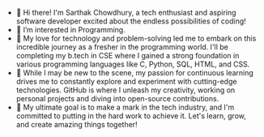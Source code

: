 - 👋 Hi there! I'm Sarthak Chowdhury, a tech enthusiast and aspiring software developer excited about the endless possibilities of coding!
- 👀 I’m interested in Programming.
- 🌱 My love for technology and problem-solving led me to embark on this incredible journey as a fresher in the programming world. I'll be completing my b.tech in CSE where I gained a strong foundation in various programming languages like C, Python, SQL, HTML, and CSS.
- 🚀 While I may be new to the scene, my passion for continuous learning drives me to constantly explore and experiment with cutting-edge technologies. GitHub is where I unleash my creativity, working on personal projects and diving into open-source contributions.
- 🎯 My ultimate goal is to make a mark in the tech industry, and I'm committed to putting in the hard work to achieve it. Let's learn, grow, and create amazing things together!

<!---
Sarthak-4/Sarthak-4 is a ✨ special ✨ repository because its `README.md` (this file) appears on your GitHub profile.
You can click the Preview link to take a look at your changes.
--->
